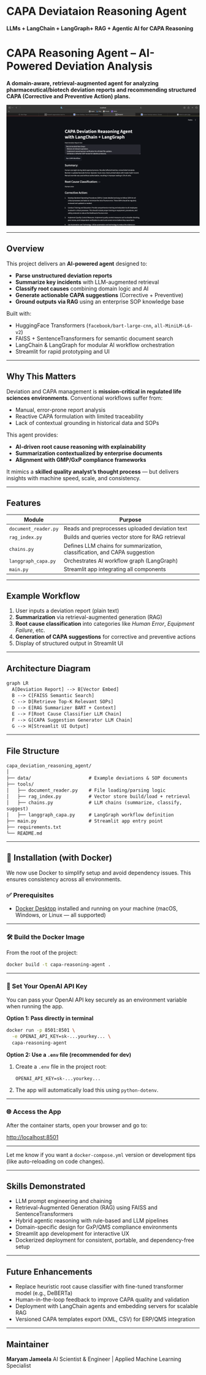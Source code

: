 # CAPA Deviataion Reasoning Agent

**LLMs + LangChain + LangGraph+ RAG + Agentic AI for CAPA Reasoning**


# CAPA Reasoning Agent – AI-Powered Deviation Analysis

**A domain-aware, retrieval-augmented agent for analyzing pharmaceutical/biotech deviation reports and recommending structured CAPA (Corrective and Preventive Action) plans.**

![Streamlit UI](demo/1_1.png)

---

## Overview

This project delivers an **AI-powered agent** designed to:

* **Parse unstructured deviation reports**
* **Summarize key incidents** with LLM-augmented retrieval
* **Classify root causes** combining domain logic and AI
* **Generate actionable CAPA suggestions** (Corrective + Preventive)
* **Ground outputs via RAG** using an enterprise SOP knowledge base

Built with:

* HuggingFace Transformers (`facebook/bart-large-cnn`, `all-MiniLM-L6-v2`)
* FAISS + SentenceTransformers for semantic document search
* LangChain & LangGraph for modular AI workflow orchestration
* Streamlit for rapid prototyping and UI

---

## Why This Matters

Deviation and CAPA management is **mission-critical in regulated life sciences environments**. Conventional workflows suffer from:

* Manual, error-prone report analysis
* Reactive CAPA formulation with limited traceability
* Lack of contextual grounding in historical data and SOPs

This agent provides:

* **AI-driven root cause reasoning with explainability**
* **Summarization contextualized by enterprise documents**
* **Alignment with GMP/GxP compliance frameworks**

It mimics a **skilled quality analyst’s thought process** — but delivers insights with machine speed, scale, and consistency.

---

## Features

| Module               | Purpose                                                                   |
| -------------------- | ------------------------------------------------------------------------- |
| `document_reader.py` | Reads and preprocesses uploaded deviation text                            |
| `rag_index.py`       | Builds and queries vector store for RAG retrieval                         |
| `chains.py`          | Defines LLM chains for summarization, classification, and CAPA suggestion |
| `langgraph_capa.py`  | Orchestrates AI workflow graph (LangGraph)                                |
| `main.py`            | Streamlit app integrating all components                                  |

---

## Example Workflow

1. User inputs a deviation report (plain text)
2. **Summarization** via retrieval-augmented generation (RAG)
3. **Root cause classification** into categories like *Human Error*, *Equipment Failure*, etc.
4. **Generation of CAPA suggestions** for corrective and preventive actions
5. Display of structured output in Streamlit UI

---

## Architecture Diagram

```mermaid
graph LR
  A[Deviation Report] --> B[Vector Embed]
  B --> C[FAISS Semantic Search]
  C --> D[Retrieve Top-K Relevant SOPs]
  D --> E[RAG Summarizer BART + Context]
  E --> F[Root Cause Classifier LLM Chain]
  F --> G[CAPA Suggestion Generator LLM Chain]
  G --> H[Streamlit UI Output]
```


---

## File Structure

```
capa_deviation_reasoning_agent/
│
├── data/                     # Example deviations & SOP documents
├── tools/
│   ├── document_reader.py    # File loading/parsing logic
│   ├── rag_index.py          # Vector store build/load + retrieval
│   ├── chains.py             # LLM chains (summarize, classify, suggest)
│   ├── langgraph_capa.py     # LangGraph workflow definition
├── main.py                   # Streamlit app entry point
├── requirements.txt
└── README.md
```

---

## 🚀 Installation (with Docker)

We now use Docker to simplify setup and avoid dependency issues. This ensures consistency across all environments.

### ✅ Prerequisites

* [Docker Desktop](https://www.docker.com/products/docker-desktop/) installed and running on your machine
  (macOS, Windows, or Linux — all supported)

---

### 🛠️ Build the Docker Image

From the root of the project:

```bash
docker build -t capa-reasoning-agent .
```

---

### 🔑 Set Your OpenAI API Key

You can pass your OpenAI API key securely as an environment variable when running the app.

**Option 1: Pass directly in terminal**

```bash
docker run -p 8501:8501 \
  -e OPENAI_API_KEY=sk-...yourkey... \
  capa-reasoning-agent
```

**Option 2: Use a `.env` file (recommended for dev)**

1. Create a `.env` file in the project root:

   ```
   OPENAI_API_KEY=sk-...yourkey...
   ```

2. The app will automatically load this using `python-dotenv`.

---

### 🌐 Access the App

After the container starts, open your browser and go to:

[http://localhost:8501](http://localhost:8501)

---

Let me know if you want a `docker-compose.yml` version or development tips (like auto-reloading on code changes).


---

## Skills Demonstrated

* LLM prompt engineering and chaining
* Retrieval-Augmented Generation (RAG) using FAISS and SentenceTransformers
* Hybrid agentic reasoning with rule-based and LLM pipelines
* Domain-specific design for GxP/QMS compliance environments
* Streamlit app development for interactive UX
* Dockerized deployment for consistent, portable, and dependency-free setup

---

## Future Enhancements

* Replace heuristic root cause classifier with fine-tuned transformer model (e.g., DeBERTa)
* Human-in-the-loop feedback to improve CAPA quality and validation
* Deployment with LangChain agents and embedding servers for scalable RAG
* Versioned CAPA templates export (XML, CSV) for ERP/QMS integration

---

## Maintainer

**Maryam Jameela**
AI Scientist & Engineer | Applied Machine Learning Specialist

